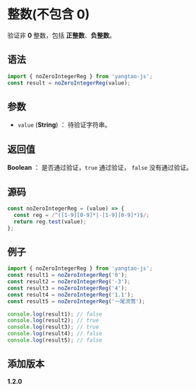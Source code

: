 # 整数(不包含 0)

验证非 **0** 整数，包括 **正整数**、**负整数**。

## 语法

```js
import { noZeroIntegerReg } from 'yangtao-js';
const result = noZeroIntegerReg(value);
```

## 参数

- `value` (**String**) ： 待验证字符串。

## 返回值

**Boolean** ： 是否通过验证，`true` 通过验证， `false` 没有通过验证。

## 源码

```js
const noZeroIntegerReg = (value) => {
  const reg = /^([1-9][0-9]*|-[1-9][0-9]*)$/;
  return reg.test(value);
};
```

## 例子

```js
import { noZeroIntegerReg } from 'yangtao-js';
const result1 = noZeroIntegerReg('0');
const result2 = noZeroIntegerReg('-3');
const result3 = noZeroIntegerReg('4');
const result4 = noZeroIntegerReg('1.1');
const result5 = noZeroIntegerReg('一尾流莺');

console.log(result1); // false
console.log(result2); // true
console.log(result3); // true
console.log(result4); // false
console.log(result5); // false
```

## 添加版本

**1.2.0**
